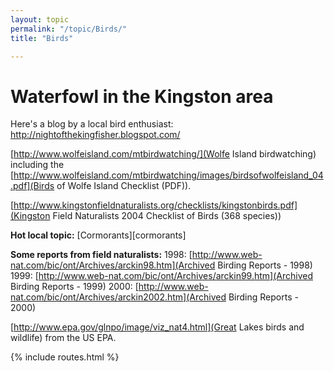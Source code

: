 ```yaml
---
layout: topic
permalink: "/topic/Birds/"
title: "Birds"

---
```


<h1>Waterfowl in the Kingston area</h1>

  Here's a blog by a local bird enthusiast: http://nightofthekingfisher.blogspot.com/

  [http://www.wolfeisland.com/mtbirdwatching/](Wolfe Island birdwatching) including the [http://www.wolfeisland.com/mtbirdwatching/images/birdsofwolfeisland_04.pdf](Birds of Wolfe Island Checklist (PDF)).

[http://www.kingstonfieldnaturalists.org/checklists/kingstonbirds.pdf](Kingston Field Naturalists 2004 Checklist of Birds (368 species))

<b>Hot local topic:</b> [Cormorants][cormorants]

<b>Some reports from field naturalists:</b>
1998: [http://www.web-nat.com/bic/ont/Archives/arckin98.htm](Archived Birding Reports - 1998)
1999: [http://www.web-nat.com/bic/ont/Archives/arckin99.htm](Archived Birding Reports - 1999)
2000: [http://www.web-nat.com/bic/ont/Archives/arckin2002.htm](Archived Birding Reports - 2000)

[http://www.epa.gov/glnpo/image/viz_nat4.html](Great Lakes birds and wildlife) from the US EPA.

{% include routes.html %}
